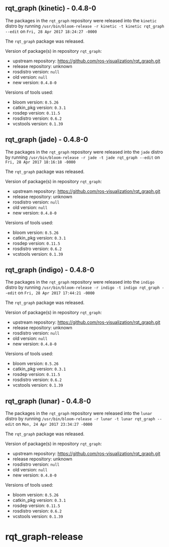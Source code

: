 ## rqt_graph (kinetic) - 0.4.8-0

The packages in the `rqt_graph` repository were released into the `kinetic` distro by running `/usr/bin/bloom-release -r kinetic -t kinetic rqt_graph --edit` on `Fri, 28 Apr 2017 18:24:27 -0000`

The `rqt_graph` package was released.

Version of package(s) in repository `rqt_graph`:

- upstream repository: https://github.com/ros-visualization/rqt_graph.git
- release repository: unknown
- rosdistro version: `null`
- old version: `null`
- new version: `0.4.8-0`

Versions of tools used:

- bloom version: `0.5.26`
- catkin_pkg version: `0.3.1`
- rosdep version: `0.11.5`
- rosdistro version: `0.6.2`
- vcstools version: `0.1.39`


## rqt_graph (jade) - 0.4.8-0

The packages in the `rqt_graph` repository were released into the `jade` distro by running `/usr/bin/bloom-release -r jade -t jade rqt_graph --edit` on `Fri, 28 Apr 2017 18:16:18 -0000`

The `rqt_graph` package was released.

Version of package(s) in repository `rqt_graph`:

- upstream repository: https://github.com/ros-visualization/rqt_graph.git
- release repository: unknown
- rosdistro version: `null`
- old version: `null`
- new version: `0.4.8-0`

Versions of tools used:

- bloom version: `0.5.26`
- catkin_pkg version: `0.3.1`
- rosdep version: `0.11.5`
- rosdistro version: `0.6.2`
- vcstools version: `0.1.39`


## rqt_graph (indigo) - 0.4.8-0

The packages in the `rqt_graph` repository were released into the `indigo` distro by running `/usr/bin/bloom-release -r indigo -t indigo rqt_graph --edit` on `Fri, 28 Apr 2017 17:44:21 -0000`

The `rqt_graph` package was released.

Version of package(s) in repository `rqt_graph`:

- upstream repository: https://github.com/ros-visualization/rqt_graph.git
- release repository: unknown
- rosdistro version: `null`
- old version: `null`
- new version: `0.4.8-0`

Versions of tools used:

- bloom version: `0.5.26`
- catkin_pkg version: `0.3.1`
- rosdep version: `0.11.5`
- rosdistro version: `0.6.2`
- vcstools version: `0.1.39`


## rqt_graph (lunar) - 0.4.8-0

The packages in the `rqt_graph` repository were released into the `lunar` distro by running `/usr/bin/bloom-release -r lunar -t lunar rqt_graph --edit` on `Mon, 24 Apr 2017 23:34:27 -0000`

The `rqt_graph` package was released.

Version of package(s) in repository `rqt_graph`:

- upstream repository: https://github.com/ros-visualization/rqt_graph.git
- release repository: unknown
- rosdistro version: `null`
- old version: `null`
- new version: `0.4.8-0`

Versions of tools used:

- bloom version: `0.5.26`
- catkin_pkg version: `0.3.1`
- rosdep version: `0.11.5`
- rosdistro version: `0.6.2`
- vcstools version: `0.1.39`


# rqt_graph-release
